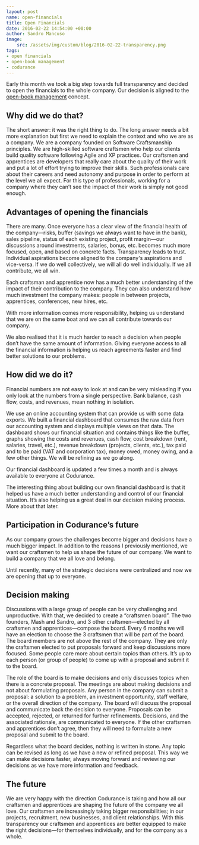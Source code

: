 ```yaml
---
layout: post
name: open-financials
title: Open Financials
date: 2016-02-22 14:54:00 +00:00
author: Sandro Mancuso
image:
    src: /assets/img/custom/blog/2016-02-22-transparency.png
tags:
- open financials
- open-book management
- codurance
--- 
```


Early this month we took a big step towards full transparency and decided to open the financials to the whole company. Our decision is aligned to the [open-book management](https://en.wikipedia.org/wiki/Open-book_management) concept. 

## Why did we do that?

The short answer: it was the right thing to do. The long answer needs a bit more explanation but first we need to explain the context and who we are as a company. We are a company founded on Software Craftsmanship principles. We are high-skilled software craftsmen who help our clients build quality software following Agile and XP practices. Our craftsmen and apprentices are developers that really care about the quality of their work and put a lot of effort trying to improve their skills. Such professionals care about their careers and need autonomy and purpose in order to perform at the level we all expect. For this type of professionals, working for a company where they can’t see the impact of their work is simply not good enough.

## Advantages of opening the financials

There are many. Once everyone has a clear view of the financial health of the company—risks, buffer (savings we always want to have in the bank), sales pipeline, status of each existing project, profit margin—our discussions around investments, salaries, bonus, etc. becomes much more focused, open, and based on concrete facts. Transparency leads to trust. Individual aspirations become aligned to the company's aspirations and vice-versa. If we do well collectively, we will all do well individually. If we all contribute, we all win.

Each craftsman and apprentice now has a much better understanding of the impact of their contribution to the company. They can also understand how much investment the company makes: people in between projects, apprentices, conferences, new hires, etc.

With more information comes more responsibility, helping us understand that we are on the same boat and we can all contribute towards our company.

We also realised that it is much harder to reach a decision when people don’t have the same amount of information. Giving everyone access to all the financial information is helping us reach agreements faster and find better solutions to our problems.

## How did we do it?

Financial numbers are not easy to look at and can be very misleading if you only look at the numbers from a single perspective. Bank balance, cash flow, costs, and revenues, mean nothing in isolation.

We use an online accounting system that can provide us with some data exports. We built a financial dashboard that consumes the raw data from our accounting system and displays multiple views on that data. The dashboard shows our financial situation and contains things like the buffer, graphs showing the costs and revenues, cash flow, cost breakdown (rent, salaries, travel, etc.), revenue breakdown (projects, clients, etc.), tax paid and to be paid (VAT and corporation tax), money owed, money owing, and a few other things. We will be refining as we go along.

Our financial dashboard is updated a few times a month and is always available to everyone at Codurance.

The interesting thing about building our own financial dashboard is that it helped us have a much better understanding and control of our financial situation. It’s also helping us a great deal in our decision making process. More about that later.

## Participation in Codurance’s future

As our company grows the challenges become bigger and decisions have a much bigger impact. In addition to the reasons I previously mentioned, we want our craftsmen to help us shape the future of our company. We want to build a company that we all love and belong.

Until recently, many of the strategic decisions were centralized and now we are opening that up to everyone.

## Decision making

Discussions with a large group of people can be very challenging and unproductive. With that, we decided to create a “craftsmen board”. The two founders, Mash and Sandro, and 3 other craftsmen—elected by all craftsmen and apprentices—compose the board. Every 6 months we will have an election to choose the 3 craftsmen that will be part of the board. The board members are not above the rest of the company. They are only the craftsmen elected to put proposals forward and keep discussions more focused. Some people care more about certain topics than others. It’s up to each person (or group of people) to come up with a proposal and submit it to the board.

The role of the board is to make decisions and only discusses topics when there is a concrete proposal. The meetings are about making decisions and not about formulating proposals. Any person in the company can submit a proposal: a solution to a problem, an investment opportunity, staff welfare, or the overall direction of the company. The board will discuss the proposal and communicate back the decision to everyone. Proposals can be accepted, rejected, or returned for further refinements. Decisions, and the associated rationale, are communicated to everyone. If the other craftsmen and apprentices don’t agree, then they will need to formulate a new proposal and submit to the board.

Regardless what the board decides, nothing is written in stone. Any topic can be revised as long as we have a new or refined proposal. This way we can make decisions faster, always moving forward and reviewing our decisions as we have more information and feedback.

## The future

We are very happy with the direction Codurance is taking and how all our craftsmen and apprentices are shaping the future of the company we all love. Our craftsmen are increasingly taking bigger responsibilities; in our projects, recruitment, new businesses, and client relationships. With this transparency our craftsmen and apprentices are better equipped to make the right decisions—for themselves individually, and for the company as a whole.


